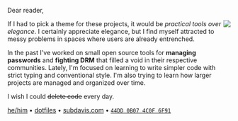 Dear reader,

<img align="right" src="https://github-readme-stats.vercel.app/api/top-langs/?username=subdavis&theme=cobalt&bg_color=0d1117&hide=java">

If I had to pick a theme for these projects, it would be *practical tools over elegance*.  I certainly appreciate elegance, but I find myself attracted to messy problems in spaces where users are already entrenched.

In the past I've worked on small open source tools for **managing passwords** and **fighting DRM** that filled a void in their respective communities.  Lately, I'm focused on learning to write simpler code with strict typing and conventional style.   I'm also trying to learn how larger projects are managed and organized over time.

I wish I could ~~delete code~~ every day.

[he/him](https://www.mypronouns.org/he-him) • [dotfiles](https://github.com/subdavis/dotfiles) • [subdavis.com](https://subdavis.com) • [`44DD 0B07 4C0F 6F91`](https://subdavis.com/history/key.txt)

